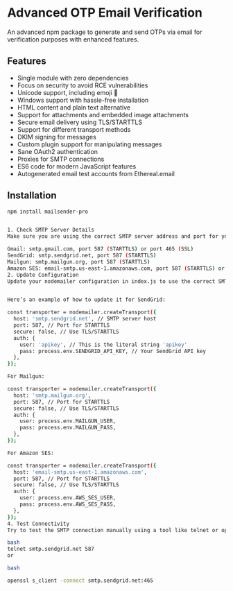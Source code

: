 # Advanced OTP Email Verification

An advanced npm package to generate and send OTPs via email for verification purposes with enhanced features.

## Features

- Single module with zero dependencies
- Focus on security to avoid RCE vulnerabilities
- Unicode support, including emoji 💪
- Windows support with hassle-free installation
- HTML content and plain text alternative
- Support for attachments and embedded image attachments
- Secure email delivery using TLS/STARTTLS
- Support for different transport methods
- DKIM signing for messages
- Custom plugin support for manipulating messages
- Sane OAuth2 authentication
- Proxies for SMTP connections
- ES6 code for modern JavaScript features
- Autogenerated email test accounts from Ethereal.email

## Installation

```bash
npm install mailsender-pro


1. Check SMTP Server Details
Make sure you are using the correct SMTP server address and port for your email provider. Here’s a general guide:

Gmail: smtp.gmail.com, port 587 (STARTTLS) or port 465 (SSL)
SendGrid: smtp.sendgrid.net, port 587 (STARTTLS)
Mailgun: smtp.mailgun.org, port 587 (STARTTLS)
Amazon SES: email-smtp.us-east-1.amazonaws.com, port 587 (STARTTLS) or port 465 (SSL)
2. Update Configuration
Update your nodemailer configuration in index.js to use the correct SMTP server and port


Here’s an example of how to update it for SendGrid:

const transporter = nodemailer.createTransport({
  host: 'smtp.sendgrid.net', // SMTP server host
  port: 587, // Port for STARTTLS
  secure: false, // Use TLS/STARTTLS
  auth: {
    user: 'apikey', // This is the literal string 'apikey'
    pass: process.env.SENDGRID_API_KEY, // Your SendGrid API key
  },
});

For Mailgun:

const transporter = nodemailer.createTransport({
  host: 'smtp.mailgun.org',
  port: 587, // Port for STARTTLS
  secure: false, // Use TLS/STARTTLS
  auth: {
    user: process.env.MAILGUN_USER,
    pass: process.env.MAILGUN_PASS,
  },
});

For Amazon SES:

const transporter = nodemailer.createTransport({
  host: 'email-smtp.us-east-1.amazonaws.com',
  port: 587, // Port for STARTTLS
  secure: false, // Use TLS/STARTTLS
  auth: {
    user: process.env.AWS_SES_USER,
    pass: process.env.AWS_SES_PASS,
  },
});
4. Test Connectivity
Try to test the SMTP connection manually using a tool like telnet or openssl:

bash
telnet smtp.sendgrid.net 587
or

bash

openssl s_client -connect smtp.sendgrid.net:465

